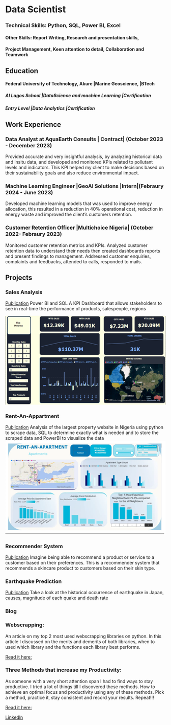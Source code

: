 # Data Scientist

### Technical Skills: Python, SQL, Power BI, Excel
#### Other Skills: Report Writing, Research and presentation skills, 
#### Project Management, Keen attention to detail, Collaboration and Teamwork

## Education
#### Federal University of Technology, Akure |Marine Geoscience, |BTech
##### AI Lagos School |DataScience and machine Learning |Certification
##### Entry Level |Data Analytics |Certification


## Work Experience
### Data Analyst at AquaEarth Consults | Contract| (October 2023 - December 2023)
Provided accurate and very insightful analysis, 
by analyzing historical data and insitu data, and developed and monitored KPIs related to pollutant levels and indicators. 
This KPI helped my client to make decisions based on their sustainability goals and also reduce environmental impact.

### Machine Learning Engineer |GeoAI Solutions |Intern|(Febraury 2024 - June 2023)
Developed machine learning models that was used to improve energy allocation, 
this resulted in a reduction in 40% operational cost, reduction in energy waste and improved the client’s customers retention.


### Customer Retention Officer |Multichoice Nigeria| (October 2022- Febraury 2023)
Monitored customer retention metrics and KPIs.
Analyzed customer retention data to understand their needs then created dashboards reports and present findings to management.
Addressed customer enquiries, complaints and feedbacks, attended to calls, responded to mails.

## Projects
### Sales Analysis
[Publication](https://github.com/dgorgo/Sql_sales/blob/main/Aella%20queries.sql)
Power BI and SQL A KPI Dashboard that allows stakeholders to see in real-time the performance of products, salespeople, regions

![Sales Dashboard](/assets/img/4port.png)

### Rent-An-Appartment
[Publication](https://medium.com/@udofiaetietop/rent-an-apartment-de4d4dc698db)
Analysis of the largest property website in Nigeria using python to scrape data, 
SQL to determine exactly what is needed and to store the scraped data and PowerBI  to visualize the data
![Rent-an-apartment](/assets/img/rent.png)


### Recommender System
[Publication](https://skin-recommender-uhdd44j5hwu3ubuqbfktle.streamlit.app/) 
Imagine being able to recommend a product or service to a customer based on their preferences. 
This is a recommender system that recommends a skincare product to customers based on their skin type.

### Earthquake Prediction
[Publication](https://medium.com/@udofiaetietop/japan-earthquake-data-analysis-72e62c4db5a1) 
Take a look at the historical occurrence of earthquake in Japan, causes, magnitude of each quake and  death rate

### Blog
### Webscrapping: 
An article on my top 2 most used webscrapping libraries on python. 
In this article I discussed on the merits and demerits of both libraries, 
when to used which library and the functions each library best performs. 

[Read it here:](https://medium.com/@udofiaetietop/webscrapping-beautifulsoup-or-selenium-3467edb3c0d9)

### Three Methods that increase my Productivity: 
As someone with a very short attention span I had to find ways to stay productive.
I tried a lot of things till I discovered these methods. 
How to achieve an optimal focus and productivity using any of these methods. 
Pick a method, practice it, 
stay consistent and record your results. 
Repeat!!!

[Read it here:](https://medium.com/@udofiaetietop/three-methods-that-increase-my-focus-and-productivity-ac56d368a545)

[Linkedln](https://www.linkedin.com/in/etietop-udofia/)
